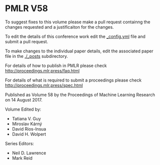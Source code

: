 # PMLR V58

To suggest fixes to this volume please make a pull request containng the changes requested and a justificaiton for the changes.

To edit the details of this conference work edit the [_config.yml](./_config.yml) file and submit a pull request.

To make changes to the individual paper details, edit the associated paper file in the [./_posts](./_posts) subdirectory.

For details of how to publish in PMLR please check http://proceedings.mlr.press/faq.html

For details of what is required to submit a proceedings please check http://proceedings.mlr.press/spec.html



Published as Volume 58 by the Proceedings of Machine Learning Research on 14 August 2017.

Volume Edited by:
  * Tatiana V. Guy
  * Miroslav Kárný
  * David Rios-Insua
  * David H. Wolpert

Series Editors:
  * Neil D. Lawrence
  * Mark Reid
